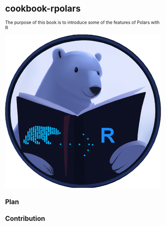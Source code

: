 # cookbook-rpolars

The purpose of this book is to introduce some of the features of Polars with R

![](logo_cookbook_rpolars.png)

## Plan

## Contribution
